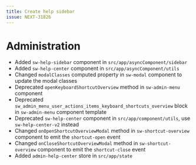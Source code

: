 ```yaml
---
title: Create help sidebar
issue: NEXT-31826
---
```

# Administration
* Added `sw-help-sidebar` component in `src/app/asyncComponent/sidebar`
* Added `sw-help-center` component in `src/app/asyncComponent/utils`
* Changed `modalClasses` computed property in `sw-modal` component to update the modal classes
* Deprecated `openKeyboardShortcutOverview` method in `sw-admin-menu` component
* Deprecated `sw_admin_menu_user_actions_items_keyboard_shortcuts_overview` block in `sw-admin-menu` component template
* Deprecated `sw-help-center` component in `src/app/component/utils`, use `sw-help-center-v2` instead
* Changed `onOpenShortcutOverviewModal` method in `sw-shortcut-overview` component to emit the `shortcut-open` event
* Changed `onCloseShortcutOverviewModal` method in `sw-shortcut-overview` component to emit the `shortcut-close` event
* Added `admin-help-center` store in `src/app/state`
